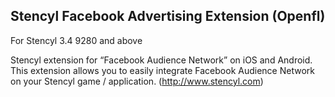 ## Stencyl Facebook Advertising Extension (Openfl)

For Stencyl 3.4 9280 and above

Stencyl extension for “Facebook Audience Network” on iOS and Android. This extension allows you to easily integrate Facebook Audience Network on your Stencyl game / application. (http://www.stencyl.com)
